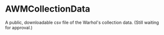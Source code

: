 # AWMCollectionData
A public, downloadable csv file of the Warhol's collection data. (Still waiting for approval.)
